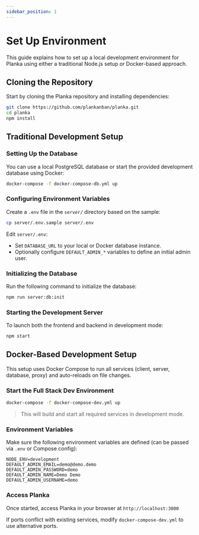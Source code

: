```yaml
---
sidebar_position: 1
---
```


# Set Up Environment

This guide explains how to set up a local development environment for Planka using either a traditional Node.js setup or Docker-based approach.

## Cloning the Repository

Start by cloning the Planka repository and installing dependencies:

```bash
git clone https://github.com/plankanban/planka.git
cd planka
npm install
```

## Traditional Development Setup

### Setting Up the Database

You can use a local PostgreSQL database or start the provided development database using Docker:

```bash
docker-compose -f docker-compose-db.yml up
```

### Configuring Environment Variables

Create a `.env` file in the `server/` directory based on the sample:

```bash
cp server/.env.sample server/.env
```

Edit `server/.env`:

- Set `DATABASE_URL` to your local or Docker database instance.
- Optionally configure `DEFAULT_ADMIN_*` variables to define an initial admin user.

### Initializing the Database

Run the following command to initialize the database:

```bash
npm run server:db:init
```

### Starting the Development Server

To launch both the frontend and backend in development mode:

```bash
npm start
```

## Docker-Based Development Setup

This setup uses Docker Compose to run all services (client, server, database, proxy) and auto-reloads on file changes.

### Start the Full Stack Dev Environment

```bash
docker-compose -f docker-compose-dev.yml up
```

> This will build and start all required services in development mode.

### Environment Variables

Make sure the following environment variables are defined (can be passed via `.env` or Compose config):

```env
NODE_ENV=development
DEFAULT_ADMIN_EMAIL=demo@demo.demo
DEFAULT_ADMIN_PASSWORD=demo
DEFAULT_ADMIN_NAME=Demo Demo
DEFAULT_ADMIN_USERNAME=demo
```

### Access Planka

Once started, access Planka in your browser at `http://localhost:3000`

If ports conflict with existing services, modify `docker-compose-dev.yml` to use alternative ports.
